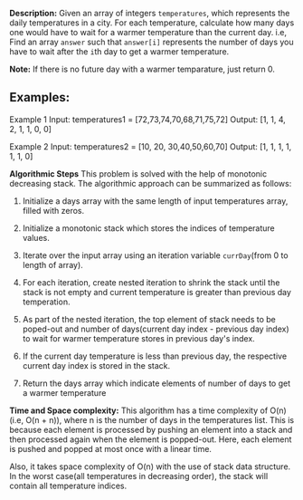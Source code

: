 **Description:**
Given an array of integers `temperatures`, which represents the daily temperatures in a city. For each temperature, calculate how many days one would have to wait for a warmer temperature than the current day. i.e, Find an array `answer` such that `answer[i]` represents the number of days you have to wait after the `i`th day to get a warmer temperature.

**Note:** If there is no future day with a warmer temparature, just return 0.

## Examples:
Example 1
Input:  temperatures1 = [72,73,74,70,68,71,75,72]
Output: [1, 1, 4, 2, 1, 1, 0, 0]

Example 2
Input: temperatures2 = [10, 20, 30,40,50,60,70]
Output: [1, 1, 1, 1, 1, 1, 0]

**Algorithmic Steps**
This problem is solved with the help of monotonic decreasing stack. The algorithmic approach can be summarized as follows:

1. Initialize a days array with the same length of input temperatures array, filled with zeros.

2. Initialize a monotonic stack which stores the indices of temperature values.

3. Iterate over the input array using an iteration variable `currDay`(from 0 to length of array).

4. For each iteration, create nested iteration to shrink the stack until the stack is not empty and current temperature is greater than previous day temperation.

5. As part of the nested iteration, the top element of stack needs to be poped-out and number of days(current day index - previous day index) to wait for warmer temperature stores in previous day's index.

6. If the current day temperature is less than previous day, the respective current day index is stored in the stack.

7. Return the days array which indicate elements of number of days to get a warmer temperature

**Time and Space complexity:**
This algorithm has a time complexity of O(n)(i.e, O(n + n)), where n is the number of days in the temperatures list. This is because each element is processed by pushing an element into a stack and then processed again when the element is popped-out. Here, each element is pushed and popped at most once with a linear time. 

Also, it takes space complexity of O(n) with the use of stack data structure. In the worst case(all temperatures in decreasing order), the stack will contain all temperature indices.